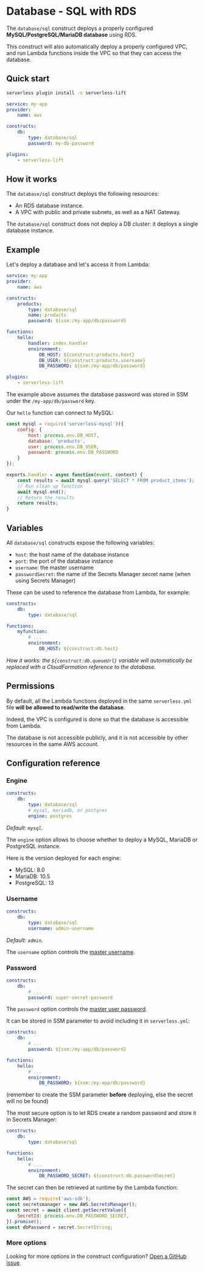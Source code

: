 # Database - SQL with RDS

The `database/sql` construct deploys a properly configured **MySQL/PostgreSQL/MariaDB database** using RDS.

This construct will also automatically deploy a properly configured VPC, and run Lambda functions inside the VPC so that they can access the database.

## Quick start

```bash
serverless plugin install -n serverless-lift
```

```yaml
service: my-app
provider:
    name: aws

constructs:
    db:
        type: database/sql
        password: my-db-password

plugins:
    - serverless-lift
```

## How it works

The `database/sql` construct deploys the following resources:

- An RDS database instance.
- A VPC with public and private subnets, as well as a NAT Gateway.

The `database/sql` construct does not deploy a DB cluster: it deploys a single database instance.

## Example

Let's deploy a database and let's access it from Lambda:

```yaml
service: my-app
provider:
    name: aws

constructs:
    products:
        type: database/sql
        name: products
        password: ${ssm:/my-app/db/password}

functions:
    hello:
        handler: index.handler
        environment:
            DB_HOST: ${construct:products.host}
            DB_USER: ${construct:products.username}
            DB_PASSWORD: ${ssm:/my-app/db/password}

plugins:
    - serverless-lift
```

The example above assumes the database password was stored in SSM under the `/my-app/db/password` key.

Our `hello` function can connect to MySQL:

```js
const mysql = require('serverless-mysql')({
    config: {
        host: process.env.DB_HOST,
        database: 'products',
        user: process.env.DB_USER,
        password: process.env.DB_PASSWORD
    }
});

exports.handler = async function(event, context) {
    const results = await mysql.query('SELECT * FROM product_items');
    // Run clean up function
    await mysql.end();
    // Return the results
    return results;
}
```

## Variables

All `database/sql` constructs expose the following variables:

- `host`: the host name of the database instance
- `port`: the port of the database instance
- `username`: the master username
- `passwordSecret`: the name of the Secrets Manager secret name (when using Secrets Manager)

These can be used to reference the database from Lambda, for example:

```yaml
constructs:
    db:
        type: database/sql

functions:
    myfunction:
        # ...
        environment:
            DB_HOST: ${construct:db.host}
```

_How it works: the `${construct:db.queueUrl}` variable will automatically be replaced with a CloudFormation reference to the database._

## Permissions

By default, all the Lambda functions deployed in the same `serverless.yml` file **will be allowed to read/write the database**.

Indeed, the VPC is configured is done so that the database is accessible from Lambda.

The database is not accessible publicly, and it is not accessible by other resources in the same AWS account.

## Configuration reference

### Engine

```yaml
constructs:
    db:
        type: database/sql
        # mysql, mariadb, or postgres
        engine: postgres
```

*Default: `mysql`.*

The `engine` option allows to choose whether to deploy a MySQL, MariaDB or PostgreSQL instance.

Here is the version deployed for each engine:

- MySQL: 8.0
- MariaDB: 10.5
- PostgreSQL: 13

### Username

```yaml
constructs:
    db:
        type: database/sql
        username: admin-username
```

*Default: `admin`.*

The `username` option controls the [master username](https://docs.aws.amazon.com/fr_fr/AWSCloudFormation/latest/UserGuide/aws-properties-rds-database-instance.html#cfn-rds-dbinstance-masterusername).

### Password

```yaml
constructs:
    db:
        # ...
        password: super-secret-password
```

The `password` option controls the [master user password](https://docs.aws.amazon.com/fr_fr/AWSCloudFormation/latest/UserGuide/aws-properties-rds-database-instance.html#cfn-rds-dbinstance-masteruserpassword).

It can be stored in SSM parameter to avoid including it in `serverless.yml`:

```yaml
constructs:
    db:
        # ...
        password: ${ssm:/my-app/db/password}

functions:
    hello:
        # ...
        environment:
            DB_PASSWORD: ${ssm:/my-app/db/password}
```

(remember to create the SSM parameter **before** deploying, else the secret will no be found)

The most secure option is to let RDS create a random password and store it in Secrets Manager:

```yaml
constructs:
    db:
        type: database/sql

functions:
    hello:
        # ...
        environment:
            DB_PASSWORD_SECRET: ${construct:db.passwordSecret}
```

The secret can then be retrieved at runtime by the Lambda function:

```js
const AWS = require('aws-sdk');
const secretsmanager = new AWS.SecretsManager();
const secret = await client.getSecretValue({
    SecretId: process.env.DB_PASSWORD_SECRET,
}).promise();
const dbPassword = secret.SecretString;
```

### More options

Looking for more options in the construct configuration? [Open a GitHub issue](https://github.com/getlift/lift/issues/new).
